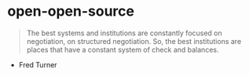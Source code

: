 # open-open-source

> The best systems and institutions are constantly focused on negotiation, on structured negotiation. So, the best institutions are places that have a constant system of check and balances.
- Fred Turner
